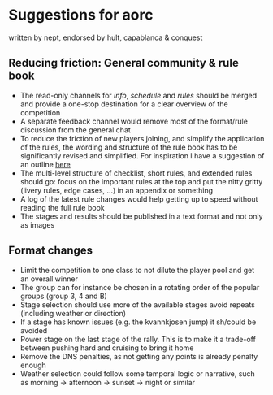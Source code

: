 # Suggestions for aorc

written by nept, endorsed by hult, capablanca & conquest

## Reducing friction: General community & rule book
* The read-only channels for _info_, _schedule_ and _rules_ should be merged and provide a one-stop destination for a clear overview of the competition
* A separate feedback channel would remove most of the format/rule discussion from the general chat
* To reduce the friction of new players joining, and simplify the application of the rules, the wording and structure of the rule book has to be significantly revised and simplified. For inspiration I have a suggestion of an outline [here](https://github.com/xlsrln/aorcs/blob/main/rules.md)
* The multi-level structure of checklist, short rules, and extended rules should go: focus on the important rules at the top and put the nitty gritty (livery rules, edge cases, ...) in an appendix or something
* A log of the latest rule changes would help getting up to speed without reading the full rule book
* The stages and results should be published in a text format and not only as images


## Format changes

* Limit the competition to one class to not dilute the player pool and get an overall winner
* The group can for instance be chosen in a rotating order of the popular groups (group 3, 4 and B) 
* Stage selection should use more of the available stages avoid repeats (including weather or direction)
* If a stage has known issues (e.g. the kvannkjosen jump) it sh/could be avoided
* Power stage on the last stage of the rally. This is to make it a trade-off between pushing hard and cruising to bring it home
* Remove the DNS penalties, as not getting any points is already penalty enough
* Weather selection could follow some temporal logic or narrative, such as morning -> afternoon -> sunset -> night or similar
